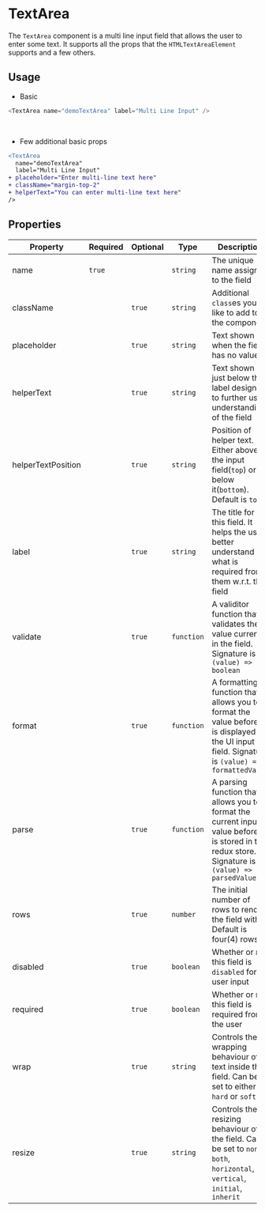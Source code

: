 # TextArea

The `TextArea` component is a multi line input field that allows the user to enter some text. It supports all the props that the `HTMLTextAreaElement` supports and a few others.

## Usage

- Basic

```js
<TextArea name="demoTextArea" label="Multi Line Input" />
```

<br />

- Few additional basic props

```diff
<TextArea
  name="demoTextArea"
  label="Multi Line Input"
+ placeholder="Enter multi-line text here"
+ className="margin-top-2"
+ helperText="You can enter multi-line text here"
/>
```

## Properties

| Property           | Required | Optional | Type       | Description                                                                                                                                        |
| ------------------ | -------- | -------- | ---------- | -------------------------------------------------------------------------------------------------------------------------------------------------- |
| name               | `true`   |          | `string`   | The unique name assigned to the field                                                                                                              |
| className          |          | `true`   | `string`   | Additional `class`es you'd like to add to the component                                                                                            |
| placeholder        |          | `true`   | `string`   | Text shown when the field has no value                                                                                                             |
| helperText         |          | `true`   | `string`   | Text shown just below the label designed to further user understanding of the field                                                                |
| helperTextPosition |          | `true`   | `string`   | Position of helper text. Either above the input field(`top`) or below it(`bottom`). Default is `top`                                               |
| label              |          | `true`   | `string`   | The title for this field. It helps the user better understand what is required from them w.r.t. this field                                         |
| validate           |          | `true`   | `function` | A validitor function that validates the value currently in the field. Signature is `(value) => boolean`                                            |
| format             |          | `true`   | `function` | A formatting function that allows you to format the value before it is displayed in the UI input field. Signature is `(value) => formattedValue`   |
| parse              |          | `true`   | `function` | A parsing function that allows you to format the current input value before it is stored in the redux store. Signature is `(value) => parsedValue` |
| rows               |          | `true`   | `number`   | The initial number of rows to render the field with. Default is four(4) rows                                                                       |
| disabled           |          | `true`   | `boolean`  | Whether or not this field is `disabled` for user input                                                                                             |
| required           |          | `true`   | `boolean`  | Whether or not this field is required from the user                                                                                                |
| wrap               |          | `true`   | `string`   | Controls the wrapping behaviour of text inside the field. Can be set to either `hard` or `soft`                                                    |
| resize             |          | `true`   | `string`   | Controls the resizing behaviour of the field. Can be set to `none`, `both`, `horizontal`, `vertical`, `initial`, `inherit`                         |
